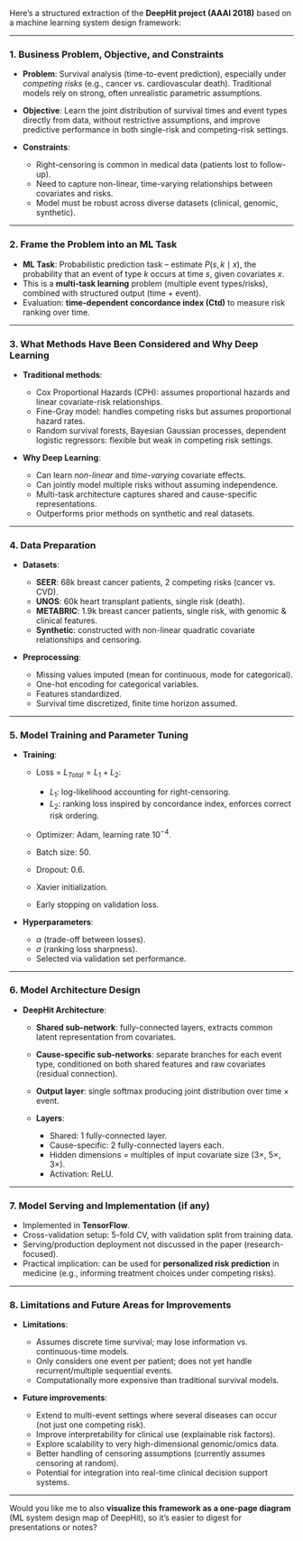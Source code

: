 

Here’s a structured extraction of the **DeepHit project (AAAI 2018)** based on a machine learning system design framework:

---

### 1. Business Problem, Objective, and Constraints

* **Problem**: Survival analysis (time-to-event prediction), especially under *competing risks* (e.g., cancer vs. cardiovascular death). Traditional models rely on strong, often unrealistic parametric assumptions.
* **Objective**: Learn the joint distribution of survival times and event types directly from data, without restrictive assumptions, and improve predictive performance in both single-risk and competing-risk settings.
* **Constraints**:

  * Right-censoring is common in medical data (patients lost to follow-up).
  * Need to capture non-linear, time-varying relationships between covariates and risks.
  * Model must be robust across diverse datasets (clinical, genomic, synthetic).

---

### 2. Frame the Problem into an ML Task

* **ML Task**: Probabilistic prediction task – estimate $P(s, k \mid x)$, the probability that an event of type $k$ occurs at time $s$, given covariates $x$.
* This is a **multi-task learning** problem (multiple event types/risks), combined with structured output (time + event).
* Evaluation: **time-dependent concordance index (Ctd)** to measure risk ranking over time.

---

### 3. What Methods Have Been Considered and Why Deep Learning

* **Traditional methods**:

  * Cox Proportional Hazards (CPH): assumes proportional hazards and linear covariate-risk relationships.
  * Fine-Gray model: handles competing risks but assumes proportional hazard rates.
  * Random survival forests, Bayesian Gaussian processes, dependent logistic regressors: flexible but weak in competing risk settings.
* **Why Deep Learning**:

  * Can learn *non-linear* and *time-varying* covariate effects.
  * Can jointly model multiple risks without assuming independence.
  * Multi-task architecture captures shared and cause-specific representations.
  * Outperforms prior methods on synthetic and real datasets.

---

### 4. Data Preparation

* **Datasets**:

  * **SEER**: 68k breast cancer patients, 2 competing risks (cancer vs. CVD).
  * **UNOS**: 60k heart transplant patients, single risk (death).
  * **METABRIC**: 1.9k breast cancer patients, single risk, with genomic & clinical features.
  * **Synthetic**: constructed with non-linear quadratic covariate relationships and censoring.
* **Preprocessing**:

  * Missing values imputed (mean for continuous, mode for categorical).
  * One-hot encoding for categorical variables.
  * Features standardized.
  * Survival time discretized, finite time horizon assumed.

---

### 5. Model Training and Parameter Tuning

* **Training**:

  * Loss = $L_{Total} = L_1 + L_2$:

    * $L_1$: log-likelihood accounting for right-censoring.
    * $L_2$: ranking loss inspired by concordance index, enforces correct risk ordering.
  * Optimizer: Adam, learning rate $10^{-4}$.
  * Batch size: 50.
  * Dropout: 0.6.
  * Xavier initialization.
  * Early stopping on validation loss.
* **Hyperparameters**:

  * $\alpha$ (trade-off between losses).
  * $\sigma$ (ranking loss sharpness).
  * Selected via validation set performance.

---

### 6. Model Architecture Design

* **DeepHit Architecture**:

  * **Shared sub-network**: fully-connected layers, extracts common latent representation from covariates.
  * **Cause-specific sub-networks**: separate branches for each event type, conditioned on both shared features and raw covariates (residual connection).
  * **Output layer**: single softmax producing joint distribution over time × event.
  * **Layers**:

    * Shared: 1 fully-connected layer.
    * Cause-specific: 2 fully-connected layers each.
    * Hidden dimensions = multiples of input covariate size (3×, 5×, 3×).
    * Activation: ReLU.

---

### 7. Model Serving and Implementation (if any)

* Implemented in **TensorFlow**.
* Cross-validation setup: 5-fold CV, with validation split from training data.
* Serving/production deployment not discussed in the paper (research-focused).
* Practical implication: can be used for **personalized risk prediction** in medicine (e.g., informing treatment choices under competing risks).

---

### 8. Limitations and Future Areas for Improvements

* **Limitations**:

  * Assumes discrete time survival; may lose information vs. continuous-time models.
  * Only considers one event per patient; does not yet handle recurrent/multiple sequential events.
  * Computationally more expensive than traditional survival models.
* **Future improvements**:

  * Extend to multi-event settings where several diseases can occur (not just one competing risk).
  * Improve interpretability for clinical use (explainable risk factors).
  * Explore scalability to very high-dimensional genomic/omics data.
  * Better handling of censoring assumptions (currently assumes censoring at random).
  * Potential for integration into real-time clinical decision support systems.

---

Would you like me to also **visualize this framework as a one-page diagram** (ML system design map of DeepHit), so it’s easier to digest for presentations or notes?
